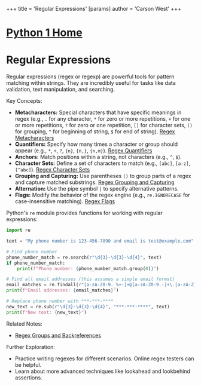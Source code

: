 +++
 title = 'Regular Expressions'
[params]
	author = 'Carson West'
+++
# [Python 1 Home](./../python-1-home/)
# Regular Expressions

Regular expressions (regex or regexp) are powerful tools for pattern matching within strings.  They are incredibly useful for tasks like data validation, text manipulation, and searching.

Key Concepts:

* **Metacharacters:** Special characters that have specific meanings in regex (e.g., `.` for any character, `*` for zero or more repetitions, `+` for one or more repetitions, `?` for zero or one repetition, `[]` for character sets, `()` for grouping, `^` for beginning of string, ` $ ` for end of string). [Regex Metacharacters](./../regex-metacharacters/)
* **Quantifiers:**  Specify how many times a character or group should appear (e.g., `*`, `+`, `?`, `{n}`, `{n,}`, `{n,m}`). [Regex Quantifiers](./../regex-quantifiers/)
* **Anchors:**  Match positions within a string, not characters (e.g., `^`, ` $ `).
* **Character Sets:** Define a set of characters to match (e.g., `[abc]`, `[a-z]`, `[^abc]`). [Regex Character Sets](./../regex-character-sets/)
* **Grouping and Capturing:** Use parentheses `()` to group parts of a regex and capture matched substrings. [Regex Grouping and Capturing](./../regex-grouping-and-capturing/)
* **Alternation:** Use the pipe symbol `|` to specify alternative patterns.
* **Flags:** Modify the behavior of the regex engine (e.g., `re.IGNORECASE` for case-insensitive matching). [Regex Flags](./../regex-flags/)

Python's `re` module provides functions for working with regular expressions:

```python
import re

text = "My phone number is 123-456-7890 and email is test@example.com"

# Find phone number
phone_number_match = re.search(r"\d{3}-\d{3}-\d{4}", text)
if phone_number_match:
    print(f"Phone number: {phone_number_match.group(0)}")

# Find all email addresses (this assumes a simple email format)
email_matches = re.findall(r"[a-zA-Z0-9._%+-]+@[a-zA-Z0-9.-]+\.[a-zA-Z]{2,}", text)
print(f"Email addresses: {email_matches}")

# Replace phone number with ***-***-****
new_text = re.sub(r"\d{3}-\d{3}-\d{4}", "***-***-****", text)
print(f"New text: {new_text}")

```

Related Notes:

- [Regex Groups and Backreferences](./../regex-groups-and-backreferences/)


Further Exploration:

*  Practice writing regexes for different scenarios.  Online regex testers can be helpful.
* Learn about more advanced techniques like lookahead and lookbehind assertions.


